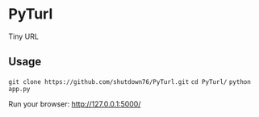PyTurl
======

Tiny URL

Usage
-----

`git clone https://github.com/shutdown76/PyTurl.git`
`cd PyTurl/`
`python app.py`

Run your browser: http://127.0.0.1:5000/
